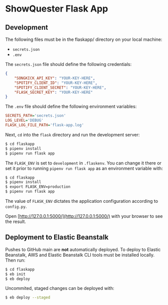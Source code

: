 # ShowQuester Flask App

## Development

The following files must be in the flaskapp/ directory on your local machine:
- `secrets.json`
- `.env`

The `secrets.json` file should define the following credentials:
```json
{
    "SONGKICK_API_KEY": "YOUR-KEY-HERE",
    "SPOTIFY_CLIENT_ID": "YOUR-KEY-HERE",
    "SPOTIFY_CLIENT_SECRET": "YOUR-KEY-HERE",
    "FLASK_SECRET_KEY": "YOUR-KEY-HERE"
}
```

The `.env` file should define the following environment variables:
```ini
SECRETS_PATH='secrets.json'
LOG_LEVEL='DEBUG'
FLASK_LOG_FILE_PATH='flask-app.log'
```

Next, `cd` into the `flask` directory and run the development server:

```bash
$ cd flaskapp
$ pipenv install
$ pipenv run flask app
```

The `FLASK_ENV` is set to `development` in `.flaskenv`. You can change it there or set it prior to running `pipenv run flask app` as an environment variable with:
```bash
$ cd flaskapp
$ pipenv install
$ export FLASK_ENV=production
$ pipenv run flask app
```

The value of `FLASK_ENV` dictates the application configuration according to `config.py`.

Open [http://127.0.0.1:5000/](http://127.0.0.1:5000/) with your browser to see the result.

## Deployment to Elastic Beanstalk

Pushes to GitHub main are **not** automatically deployed. To deploy to Elastic Beanstalk, AWS and Elastic Beanstalk CLI tools must be installed locally. Then run:

```bash
$ cd flaskapp
$ eb init
$ eb deploy
```

Uncommited, staged changes can be deployed with:

```bash
$ eb deploy --staged
```
